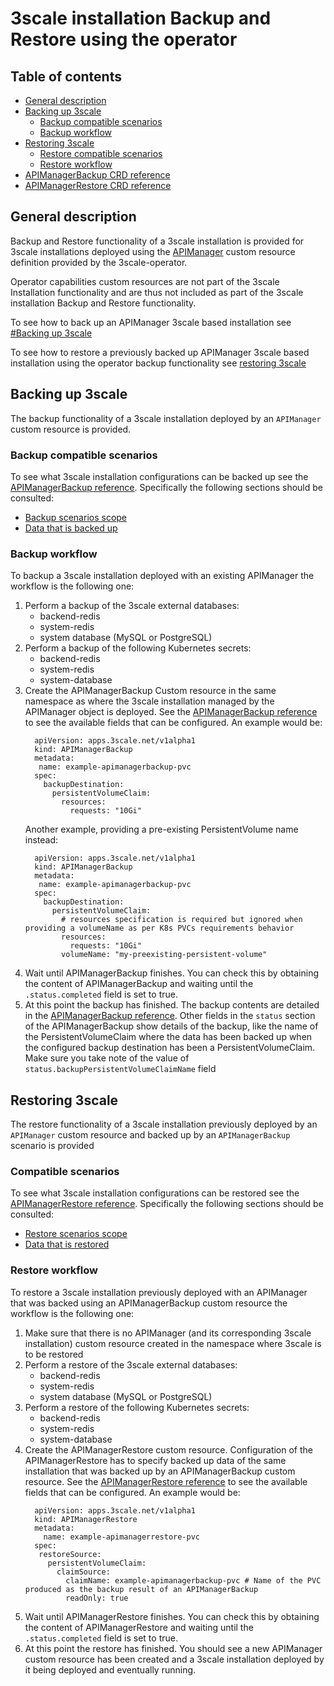 # 3scale installation Backup and Restore using the operator

## Table of contents
* [General description](#general-description)
* [Backing up 3scale](#backing-up-3scale)
  * [Backup compatible scenarios](#restore-compatible-scenarios)
  * [Backup workflow](#backup-workflow)
* [Restoring 3scale](#restoring-3scale)
  * [Restore compatible scenarios](#restore-compatible-scenarios)
  * [Restore workflow](#restore-workflow)
* [APIManagerBackup CRD reference](apimanagerbackup-reference.md)
* [APIManagerRestore CRD reference](apimanagerrestore-reference.md)

## General description

Backup and Restore functionality of a 3scale installation is provided for
3scale installations deployed using the [APIManager](apimanager-reference.md)
custom resource definition provided by the 3scale-operator.

Operator capabilities custom resources are not part of the 3scale Installation
functionality and are thus not included as part of the 3scale installation
Backup and Restore functionality.

To see how to back up an APIManager 3scale based installation see [#Backing up 3scale](#backing-up-3scale)

To see how to restore a previously backed up APIManager 3scale based installation
using the operator backup functionality see [restoring 3scale](#restoring-3scale)

## Backing up 3scale

The backup functionality of a 3scale installation deployed by an `APIManager`
 custom resource is provided.

### Backup compatible scenarios

To see what 3scale installation configurations can be backed up see the
[APIManagerBackup reference](apimanagerbackup-reference.md). Specifically the following sections should be
consulted:
* [Backup scenarios scope](apimanagerbackup-reference.md#backup-scenarios-scope)
* [Data that is backed up](apimanagerbackup-reference.md#data-that-is-backed-up)

### Backup workflow

To backup a 3scale installation deployed with an existing APIManager the
workflow is the following one:

1. Perform a backup of the 3scale external databases:
   * backend-redis
   * system-redis
   * system database (MySQL or PostgreSQL)
1. Perform a backup of the following Kubernetes secrets:
   * backend-redis
   * system-redis
   * system-database
1. Create the APIManagerBackup Custom resource in the same namespace
   as where the 3scale installation managed by the APIManager object
   is deployed. See the [APIManagerBackup reference](apimanagerbackup-reference.md)
   to see the available fields that can be configured. An example would be:
   ```
     apiVersion: apps.3scale.net/v1alpha1
     kind: APIManagerBackup
     metadata:
      name: example-apimanagerbackup-pvc
     spec:
       backupDestination:
         persistentVolumeClaim:
           resources:
             requests: "10Gi"
   ```
   Another example, providing a pre-existing PersistentVolume name instead:
   ```
     apiVersion: apps.3scale.net/v1alpha1
     kind: APIManagerBackup
     metadata:
      name: example-apimanagerbackup-pvc
     spec:
       backupDestination:
         persistentVolumeClaim:
           # resources specification is required but ignored when providing a volumeName as per K8s PVCs requirements behavior
           resources:
             requests: "10Gi"
           volumeName: "my-preexisting-persistent-volume"
   ```
1. Wait until APIManagerBackup finishes. You can check this by obtaining
   the content of APIManagerBackup and waiting until the `.status.completed` field
   is set to true.
1. At this point the backup has finished. The backup contents are detailed in
   the [APIManagerBackup reference](apimanagerbackup-reference.md#data-that-is-backed-up).
   Other fields in the `status` section of the APIManagerBackup show details of the backup,
   like the name of the PersistentVolumeClaim where the data has been backed up when
   the configured backup destination has been a PersistentVolumeClaim. Make sure
   you take note of the value of `status.backupPersistentVolumeClaimName` field

## Restoring 3scale

The restore functionality of a 3scale installation previously deployed by an `APIManager` custom
resource and backed up by an `APIManagerBackup` scenario is provided

### Compatible scenarios

To see what 3scale installation configurations can be restored see the
[APIManagerRestore reference](apimanagerrestore-reference.md). Specifically the
following sections should be consulted:
* [Restore scenarios scope](apimanagerrestore-reference.md#restore-scenarios-scope)
* [Data that is restored](apimanagerrestore-reference.md#data-that-is-restored)

### Restore workflow

To restore a 3scale installation previously deployed with an APIManager that was
backed using an APIManagerBackup custom resource the workflow is the
following one:

1. Make sure that there is no APIManager (and its corresponding 3scale installation)
   custom resource created in the namespace where 3scale is to be restored
1. Perform a restore of the 3scale external databases:
   * backend-redis
   * system-redis
   * system database (MySQL or PostgreSQL)
1. Perform a restore of the following Kubernetes secrets:
   * backend-redis
   * system-redis
   * system-database
1. Create the APIManagerRestore custom resource. Configuration of the APIManagerRestore
   has to specify backed up data of the same installation that was backed up
   by an APIManagerBackup custom resource. See the [APIManagerRestore reference](apimanagerrestore-reference.md)
   to see the available fields that can be configured. An example would be:
   ```
     apiVersion: apps.3scale.net/v1alpha1
     kind: APIManagerRestore
     metadata:
       name: example-apimanagerrestore-pvc
     spec:
      restoreSource:
        persistentVolumeClaim:
          claimSource:
            claimName: example-apimanagerbackup-pvc # Name of the PVC produced as the backup result of an APIManagerBackup
            readOnly: true
   ```
1. Wait until APIManagerRestore finishes. You can check this by obtaining
   the content of APIManagerRestore and waiting until the `.status.completed` field
   is set to true.
1. At this point the restore has finished. You should see a new APIManager custom
   resource has been created and a 3scale installation deployed by it being
   deployed and eventually running.
